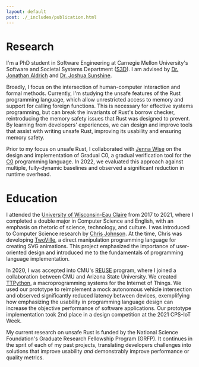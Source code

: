 ```yaml
---
layout: default
post: ./_includes/publication.html
---
```

# Research
I'm a PhD student in Software Engineering at Carnegie Mellon University's Software and Societal Systems Department ([S3D](https://s3d.cmu.edu/)). I am advised by [Dr. Jonathan Aldrich](https://www.cs.cmu.edu/~aldrich/) and [Dr. Joshua Sunshine](https://www.cs.cmu.edu/~jssunshi/). 

Broadly, I focus on the intersection of human-computer interaction and formal methods. Currently, I'm studying the unsafe features of the Rust programming language, which allow unrestricted access to memory and support for calling foreign functions. This is necessary for effective systems programming, but can break the invariants of Rust's borrow checker, reintroducing the memory safety issues that Rust was designed to prevent. By learning from developers' experiences, we can design and improve tools that assist with writing unsafe Rust, improving its usability and ensuring memory safety.

Prior to my focus on unsafe Rust, I collaborated with [Jenna Wise](https://www.cs.cmu.edu/~jlwise/) on the design and implementation of Gradual C0, a gradual verification tool for the [C0](http://reports-archive.adm.cs.cmu.edu/anon/2010/CMU-CS-10-145.pdf) programming language. In 2022, we evaluated this approach against multiple, fully-dynamic baselines and observed a significant reduction in runtime overhead.

# Education
I attended the [University of Wisconsin-Eau Claire](https://www.uwec.edu/) from 2017 to 2021, where I completed a double major in Computer Science and English, with an emphasis on rhetoric of science, technology, and culture. I was introduced to Computer Science research by [Chris Johnson](https://www.jmu.edu/cise/cs/people/faculty-staff/johnson-chris.shtml). At the time, Chris was developing [TwoVille](https://twoville.org/#index), a direct manipulation programming language for creating SVG animations. This project emphasized the importance of user-oriented design and introduced me to the fundamentals of programming language implementation.

In 2020, I was accepted into CMU's [REUSE](https://www.cmu.edu/scs/s3d/reuse/Research/index.html) program, where I joined a collaboration between CMU and Arizona State University. We created [TTPython](http://ccsg.ece.cmu.edu/ttpython/index.html), a macroprogramming systems for the Internet of Things. We used our prototype to reimplement a mock autonomous vehicle intersection and observed significantly reduced latency between devices, exemplifying how emphasizing the usability in programming language design can increase the objective performance of software applications. Our prototype implementation took 2nd place in a design competition at the 2021 CPS-IoT Week.

My current research on unsafe Rust is funded by the National Science Foundation's Graduate Research Fellowship Program (GRFP). It continues in the sprit of each of my past projects, translating developers challenges into solutions that improve usability *and* demonstrably improve performance or quality metrics.